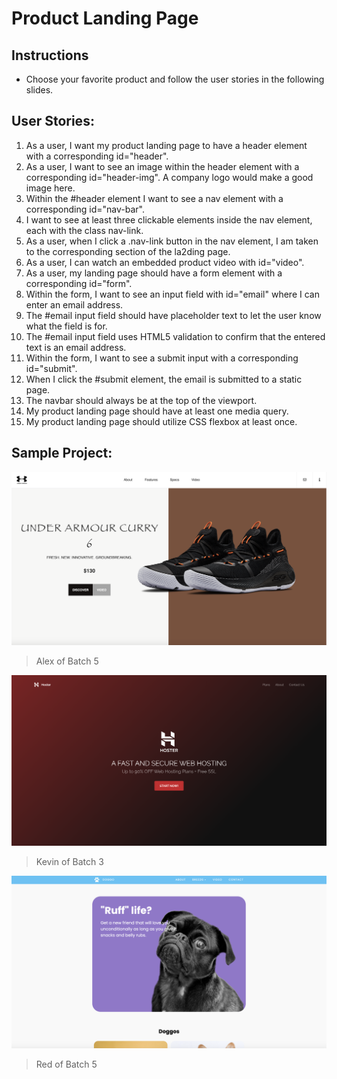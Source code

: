 # Product Landing Page

  ## Instructions
  - Choose your favorite product and follow the user stories in the following slides.

  ## User Stories:
  1. As a user, I want my product landing page to have a header element with a corresponding id="header".
  2. As a user, I want to see an image within the header element with a corresponding id="header-img". A company logo would make a good image here.
  3. Within the #header element I want to see a nav element with a corresponding id="nav-bar".
  4. I want to see at least three clickable elements inside the nav element, each with the class nav-link.
  5. As a user, when I click a .nav-link button in the nav element, I am taken to the corresponding section of the la2ding page.
  6. As a user, I can watch an embedded product video with id="video".
  7. As a user, my landing page should have a form element with a corresponding id="form".
  8. Within the form, I want to see an input field with id="email" where I can enter an email address.
  9. The #email input field should have placeholder text to let the user know what the field is for.
  10. The #email input field uses HTML5 validation to confirm that the entered text is an email address.
  11.  Within the form, I want to see a submit input with a corresponding id="submit".
  12.  When I click the #submit element, the email is submitted to a static page.
  13.  The navbar should always be at the top of the viewport.
  14.  My product landing page should have at least one media query.
  15.  My product landing page should utilize CSS flexbox at least once.

## Sample Project:
![alex product](assets/alex_product_landing_page.png)
> Alex of Batch 5

![kevin product](assets/kevin_product_landing_page.png)
> Kevin of Batch 3

![red product](assets/red_product_landing_page.png)
> Red of Batch 5